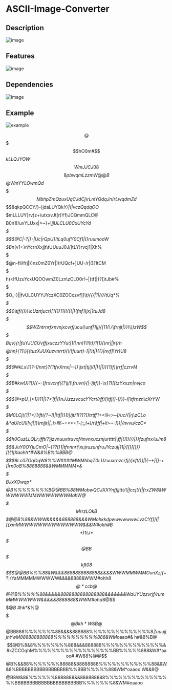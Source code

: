# ASCII-Image-Converter


## Description

![image](https://user-images.githubusercontent.com/66129931/155897899-7aa64b23-7520-4a42-bd65-5d858e1d3bdf.png)

## Features

![image](https://user-images.githubusercontent.com/66129931/155897905-c96be977-6bee-4808-a383-2f329b4f0054.png)

## Dependencies

![image](https://user-images.githubusercontent.com/66129931/155897915-07b237e6-b17d-4c7c-aec6-a0d7b2172c1c.png)

## Example

![example](https://user-images.githubusercontent.com/66129931/155899216-0ac350f4-1ae4-491c-8f4f-30db3570f2f5.jpg)

$$$$$$$$$$$$$$$$$$$$$$$$$$$$$$$$$$$$$$$$$$$$$$$$$$$$$$$$$$$$$$$$$$$$$$$$$$$$$$$$$$$$$$$$$$$$$$$$$$$$
$$$$$$$$$$$$$$$$$$$$$$$$$$$$$$$$$$$$$$$$$$$$$$$$$$$$$$$$$$$$$$$$$$$$$$$$$$$$$$$$$$$$$$$$$$$$$$$$$$$$
$$$$$$$$$$$$$$$$$$$$$$$$$$$$$$$$$$$$$$$$$$$$$$$$$$$$$$$$$$$$$$$$$$$$$$$$$$$$$$$$$$$$$$$$$$$$$$$$$$$$
$$$$$$$$$$$$$$$$$$$$$$$$$$$$$$$$$$@$$$$$$$$$$$$$$$$$$$$$$$$$$$$$$$$$$$$$$$$$$$$$$$$$$$$$$$$$$$$$$$$$
$$$$$$$$$$$$$$$$$$$$$$$$$$$$$$$$hO0m#$$$$$$$$$$$$$$$$$$$$$$$%*ko@$$$$$$$$$$$$$$$$$$$$$$$$$$$$$$$$$$$
$$$$$$$$$$$$$$$$$$$$$$$$$$$$$$$kLLQJYOW$$$$$$$$$$$$$$$$$$$WmJJCJ08$$$$$$$$$$$$$$$$$$$$$$$$$$$$$$$$$$
$$$$$$$$$$$$$$$$$$$$$$$$$$$$$$8pbwqmLzzmW@@B%&#aoM%@$$$@WmYYLOwmQd$$$$$$$$$$$$$$$$$$$$$$$$$$$$$$$$$$
$$$$$$$$$$$$$$$$$$$$$$$$$$$$$$MbhpZmQzuxUqCJdCj)rLmYQdqJn/rLwqdmZd$$$$$$$$$$$$$$$$$$$$$$$$$$$$$$$$$$
$$$$$$$$$$$$$$$$$$$$$$$$$$$$$$8qkpQCCY/}-)jdaLUYQk*Y/|(|vczQqdqOO*$$$$$$$$$$$$$$$$$$$$$$$$$$$$$$$$$$
$$$$$$$$$$$$$$$$$$$$$$$$$$$$$$$mLLLUY}rv)z+\utxxvJt[r)Yf)JCQmmQLC@$$$$$$$$$$$$$$$$$$$$$$$$$$$$$$$$$$
$$$$$$$$$$$$$$$$$$$$$$$$$$$$$$B0n1[/uvYLUxx|>~}_+\jjULCLU0CxUYcYd$$$$$$$$$$$$$$$$$$$$$$$$$$$$$$$$$$$
$$$$$$$$$$$$$$$$$$$$$$$$$$$$$@C|-?|}-|Uc|rQpU}ItLq0ufY0Cf1|(}ruumooW$$$$$$$$$$$$$$$$$$$$$$$$$$$$$$$$
$$$$$$$$$$$$$$$$$$$$$$$$$$$$$Bn_(v1+}nYcrnXxjjt\tUUuuJ0J/]tLY)rvcj1|Xh%$$$$$$$$$$$$$$$$$$$$$$$$$$$$$
$$$$$$$$$$$$$$$$$$$$$$$$$$$$$@n-fil/frj|})nz0mZ0Yr|)(rUQcf+]UU-/r|()[1tCM$$$$$$$$$$$$$$$$$$$$$$$$$$$
$$$$$$$$$$$$$$$$$$$$$$$$$$$$$$h)<IfUzuYcxUQOOwmZ0Lzn\zCLO0r!~|}tf(\|}?[)tJb#%$$$$$$$$$$$$$$$$$$$$$$$
$$$$$$$$$$$$$$$$$$$$$$$$$$$$$$$O_-)||fvULCUYYJYczXC0ZOCczvf]_]\t){{/|1|//\//tUq*%$$$$$$$$$$$$$$$$$$$
$$$$$$$$$$$$$$$$$$$$$$$$$$$$$$$$0\tjf\(()))\cUzrtjucr)[1{1)11(((({|\)(fnf1)jx|1tuJd8$$$$$$$$$$$$$$$$
$$$$$$$$$$$$$$$$$$$$$$$$$$$$$$$WZntrnrfxnvnjxcvrfjucu(\unf|1|j){|11{\/\frnjt|}}\\))zW$$$$$$$$$$$$$$$
$$$$$$$$$$$$$$$$$$$$$$$$$$$$Bqv){r\|fuYJUCUvffjxuczzYYut|1{\nn)1\1\t))1[1}[\nr||jr\{rh$$$$$$$$$$$$$$
$$$$$$$$$$$$$$$$$$$$$$$$$$@hn}{?]\\}[{tuzXJUXuzvnrrt)(\\(\fuurt\)-]|[)t|){{}|nvf]\Yr)U8$$$$$$$$$$$$$
$$$$$$$$$$$$$$$$$$$$$$@#kLx\11?-[/nnt}?{1tfvXrnx|--]}\jxt|tj/j\/)|){||)]{?)f)(rrf|czrvM$$$$$$$$$$$$$
$$$$$$$$$$$$$$$$$$B#kwU}1\[}[{~-[frxvcnf({?\j/\\\fruvn\}{\|-)jtf)}-\x}?)[[tzYxxzn|nvjco$$$$$$$$$$$$$
$$$$$$$$$$$$$$$@*pU\_\|>1})11|}?<1f|{)nJJzzzvcucYYcrt//ff)[)tfj(]-[\/}}-i]\tfrnzn\cXrYW$$$$$$$$$$$$$
$$$$$$$$$$$$$M0LCj((1|?<\)1/ft({?~])|\\tf|)}])|/jt/1[?]?]}trtff1+<iil<>~[/uc/{|rj\zCLo$$$$$$$$$$$$$$
$$$$$$$$$$&*aU/cU\I[vj|]}\rnjjr\||_i>ill!~+<>+?-i;;;l+)/t\\\ff|+ii>~-]})|\/nvvu\/czC*$$$$$$$$$$$$$$$
$$$$$$$$h0CuzLLQLr;ifft(?}jzvnuuxtruvxf/tnvnxucznjurtttt|\ff|(]])\///\|}}fzufnx/uJm8$$$$$$$$$$$$$$$$
$$$$$$&JuY0OYjuCmO|~[??[}1|tfnnnr\(\xujruzunfruJYczuj|11|/\[[}[[]}}[[{1|Xaohh*#W&8%B%%BBB@$$$$$$$$$$
$$$$$8Lc0ZOqOq*W8%%W####MWM*hbqZ0LUzuuxrnzcrfj//jxft/}]||{~+|\{]-+[|rn0oB%8888888&&WMMMMM*&$$$$$$$$$
$$$$BJxXOwqp*$$$$@B%%%%%%%%B@@BB%88WMobwQCJXXYnffjjttt/\(|fccj({(|frxZW8&WWWWWWMMWWWWWWWMahW@$$$$$$$
$$$$MrrzLOkB$$$@@B%88&WWW&&&&&888888&&&WM*ohkkdpwwwwwwwLvzCYf]](|[{xmMWWWWWWWWWWWWWW&&&W#okh#B$$$$$$
$$$$*)1tJ*$$$$$@BB%%88&WW&&&&&888&&&8&&&&WWWMM#******obCJCUx\{[[?)fZ#MMMMWWWWWWW&&&&88&WM*ohh*%$$$$$
$$$$kft08$$$$$@@BB%%%88&W&&&8888888888888&&&&WWWMMWMM*OunXzj{_+?|rYaMMMMMWWWWW&&&&8888&WWM#ohh*8$$$$
$$@*ccb@$$$$$$@@B%%%%%88&&&&&8888888888888888&&&&&&&WaUYUzzvrjf/rumMMWWWWWW&&&&&8888888&WWM#oha*8@$$
$%adm*@$$$$$$$@B%%%%%%%%8&&&&&8888888888888888888888&dYUXzXzunjrzw#WW&&&&&&&&8&&8%%%888&&&WM*oha*8@$
#hk*&%@$$$$$$$@B%88%%%%%%8&&&&&88888888%%%%%%%%%%%%%8dvcXXcuxn\r0M&&&&&&&&88888%%%%%%8888&&WM*aaa*&@
kh*W8B@$$$$$$@BB888%%%%%%%88&&&&888888%%%%%%%%%%%%%%8*ZuuujjjnYwM888888888888%%%%%%%%%%888&WM*oaao#&
h#&8%B@$$$$$$@B%8&8%%%%%%%%888&&&888888%%%%%%%%%%%%%%&#kZCCOqhM%%%%%%%%%%%%%%%%%%BB%%%%%888&W#*aaoo#
#W88%@@$$$$$$@B%&&88%%%%%%%88888&88888888%%%%%%%%%%%%88&&W&8%BBBBBBBBBBBBBBBBBB%%BBB%%%%%88&WM*oaaoo
W&&8@$$$$$$$$@B8W&88%%%%%%8888888&&888888888%%%%%%%%%%%%%%%%BBBBBBBBBBBBBBBBBBBBBBB%%%%%%%8&WM#oaaoo
